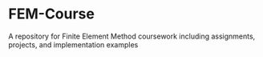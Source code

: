 # FEM-Course
A repository for Finite Element Method coursework including assignments, projects, and implementation examples
